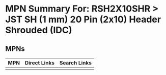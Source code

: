 



# MPN Summary For: RSH2X10SHR > JST SH (1 mm) 20 Pin (2x10) Header Shrouded (IDC)

## MPNs
  

|MPN|Direct Links|Search Links|
| :--- | :--- | :--- |
||||
